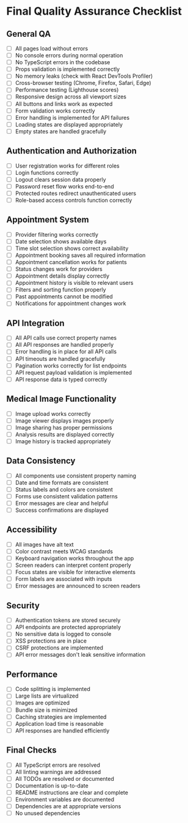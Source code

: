 # Final Quality Assurance Checklist

## General QA

- [ ] All pages load without errors
- [ ] No console errors during normal operation
- [ ] No TypeScript errors in the codebase
- [ ] Props validation is implemented correctly
- [ ] No memory leaks (check with React DevTools Profiler)
- [ ] Cross-browser testing (Chrome, Firefox, Safari, Edge)
- [ ] Performance testing (Lighthouse scores)
- [ ] Responsive design across all viewport sizes
- [ ] All buttons and links work as expected
- [ ] Form validation works correctly
- [ ] Error handling is implemented for API failures
- [ ] Loading states are displayed appropriately
- [ ] Empty states are handled gracefully

## Authentication and Authorization

- [ ] User registration works for different roles
- [ ] Login functions correctly
- [ ] Logout clears session data properly
- [ ] Password reset flow works end-to-end
- [ ] Protected routes redirect unauthenticated users
- [ ] Role-based access controls function correctly

## Appointment System

- [ ] Provider filtering works correctly
- [ ] Date selection shows available days
- [ ] Time slot selection shows correct availability
- [ ] Appointment booking saves all required information
- [ ] Appointment cancellation works for patients
- [ ] Status changes work for providers
- [ ] Appointment details display correctly
- [ ] Appointment history is visible to relevant users
- [ ] Filters and sorting function properly
- [ ] Past appointments cannot be modified
- [ ] Notifications for appointment changes work

## API Integration

- [ ] All API calls use correct property names
- [ ] All API responses are handled properly
- [ ] Error handling is in place for all API calls
- [ ] API timeouts are handled gracefully
- [ ] Pagination works correctly for list endpoints
- [ ] API request payload validation is implemented
- [ ] API response data is typed correctly

## Medical Image Functionality

- [ ] Image upload works correctly
- [ ] Image viewer displays images properly
- [ ] Image sharing has proper permissions
- [ ] Analysis results are displayed correctly
- [ ] Image history is tracked appropriately

## Data Consistency

- [ ] All components use consistent property naming
- [ ] Date and time formats are consistent
- [ ] Status labels and colors are consistent
- [ ] Forms use consistent validation patterns
- [ ] Error messages are clear and helpful
- [ ] Success confirmations are displayed

## Accessibility

- [ ] All images have alt text
- [ ] Color contrast meets WCAG standards
- [ ] Keyboard navigation works throughout the app
- [ ] Screen readers can interpret content properly
- [ ] Focus states are visible for interactive elements
- [ ] Form labels are associated with inputs
- [ ] Error messages are announced to screen readers

## Security

- [ ] Authentication tokens are stored securely
- [ ] API endpoints are protected appropriately
- [ ] No sensitive data is logged to console
- [ ] XSS protections are in place
- [ ] CSRF protections are implemented
- [ ] API error messages don't leak sensitive information

## Performance

- [ ] Code splitting is implemented
- [ ] Large lists are virtualized
- [ ] Images are optimized
- [ ] Bundle size is minimized
- [ ] Caching strategies are implemented
- [ ] Application load time is reasonable
- [ ] API responses are handled efficiently

## Final Checks

- [ ] All TypeScript errors are resolved
- [ ] All linting warnings are addressed
- [ ] All TODOs are resolved or documented
- [ ] Documentation is up-to-date
- [ ] README instructions are clear and complete
- [ ] Environment variables are documented
- [ ] Dependencies are at appropriate versions
- [ ] No unused dependencies 